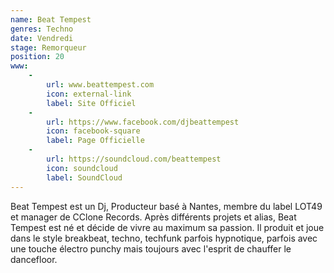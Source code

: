 ```yaml
---
name: Beat Tempest
genres: Techno
date: Vendredi
stage: Remorqueur
position: 20
www:
    -
        url: www.beattempest.com
        icon: external-link
        label: Site Officiel
    -
        url: https://www.facebook.com/djbeattempest
        icon: facebook-square
        label: Page Officielle
    -
        url: https://soundcloud.com/beattempest
        icon: soundcloud
        label: SoundCloud
---
```

Beat Tempest est un Dj, Producteur basé à Nantes, membre du label LOT49 et manager de CClone Records. Après différents projets et alias, Beat Tempest est né et décide de vivre au maximum sa passion. Il produit et joue dans le style breakbeat, techno, techfunk parfois hypnotique, parfois avec une touche électro punchy mais toujours avec l'esprit de chauffer le dancefloor.
